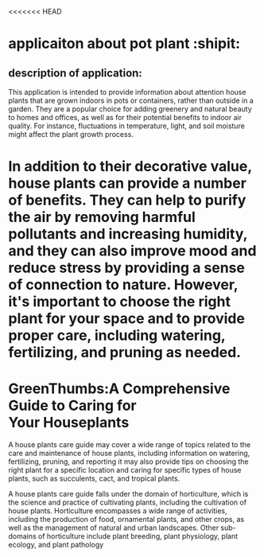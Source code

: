 <<<<<<< HEAD
# applicaiton about pot plant	:shipit:
## description of application:
This application is intended to provide information about attention house plants that are grown indoors in pots or containers, rather than outside in a garden. They are a popular choice for adding greenery and natural beauty to homes and offices, as well as for their potential benefits to indoor air quality. For instance, fluctuations in temperature, light, and soil moisture might affect the plant growth process.

In addition to their decorative value, house plants can provide a number of benefits. They can help to purify the air by removing harmful pollutants and increasing humidity, and they can also improve mood and reduce stress by providing a sense of connection to nature. However, it's important to choose the right plant for your space and to provide proper care, including watering, fertilizing, and pruning as needed.
=======
# GreenThumbs:A Comprehensive Guide to Caring for Your Houseplants

A house plants care guide may cover a wide range of topics related to the care and maintenance of house plants, including information on watering, fertilizing, pruning, and reporting it may also provide tips on choosing the right plant for a specific location and caring for specific types of house plants, such as succulents, cact, and tropical plants. 

A house plants care guide falls under the domain of horticulture, which is the science and practice of cultivating plants, including the cultivation of house plants. Horticulture encompasses a wide range of activities, including the production of food, ornamental plants, and other crops, as well as the management of natural and urban landscapes. Other sub-domains of horticulture include plant breeding, plant physiology, plant ecology, and plant pathology


